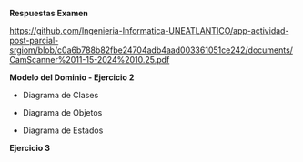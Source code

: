 **Respuestas Examen**

https://github.com/Ingenieria-Informatica-UNEATLANTICO/app-actividad-post-parcial-srgiom/blob/c0a6b788b82fbe24704adb4aad003361051ce242/documents/CamScanner%2011-15-2024%2010.25.pdf

**Modelo del Dominio - Ejercicio 2**

- Diagrama de Clases

- Diagrama de Objetos

- Diagrama de Estados

**Ejercicio 3**
